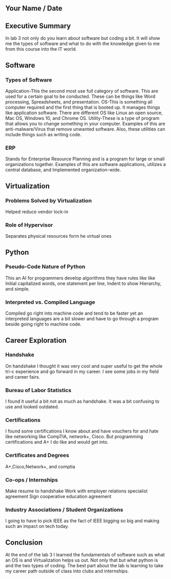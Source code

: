 ## Your Name / Date

## Executive Summary 
In lab 3 not only do you learn about software but coding a bit. It will show me the types of software and what to do with the knowledge given to me from this course into the IT world.
## Software
### Types of Software
Application-This the second most use full category of software. This are used for a certain goal to be conducted. These can be things like Word processing, Spreadsheets, and presentation.
OS-This is something all computer required and the first thing that is booted up. It manages things like application software. There are different OS like Linux an open source, Mac OS, Windows 10, and Chrome OS.
Utility-These is a type of program that allows you to change something in your computer. Examples of this are anti-malware/Virus that remove unwanted software. Also, these utilities can include things such as writing code.
### ERP
Stands for Enterprise Resource Planning and is a program for large or small organizations together. Examples of this are software applications, utilizes a central database, and Implemented organization-wide.
## Virtualization
### Problems Solved by Virtualization
Helped reduce vendor lock-in
### Role of Hypervisor
Separates physical resources form he virtual ones
## Python
### Pseudo-Code Nature of Python
This an AI for programmers develop algorithms they have rules like
like
Initial capitalized words, one statement per line, Indent to show Hierarchy, and simple.
### Interpreted vs. Compiled Language
Compiled go right into machine code and tend to be faster yet an interpreted languages are a bit slower and have to go through a program beside going right to machine code.
## Career Exploration
### Handshake
On handshake I thought it was very cool and super useful to get the whole tri-c experience and go forward in my career. I see some jobs in my field and career fairs.
### Bureau of Labor Statistics
I found it useful a bit not as much as handshake. It was a bit confusing to use and looked outdated.
### Certifications
I found some certifications I know about and have vouchers for and hate like networking like CompTIA, network+, Cisco. But programming certifications and A+ I do like and would get into.
### Certificates and Degrees
A+,Cisco,Network+, and comptia
### Co-ops / Internships
Make resume to handshake
Work with employer relations specialist agreement
Sign cooperative education agreement
### Industry Associations / Student Organizations
I going to have to pick IEEE as the fact of IEEE bigging so big and making such an impact on tech today.
## Conclusion
At the end of the lab 3 I learned the fundamentals of software such as what an OS is and Virtualization helps us out. Not only that but what python is and the two types of coding. The best part about the lab is learning to take my career path outside of class into clubs and internships.
